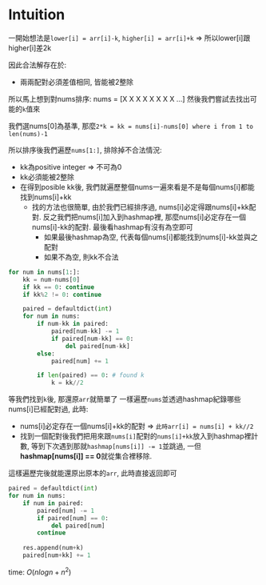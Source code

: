 # Intuition

一開始想法是`lower[i] = arr[i]-k`, `higher[i] = arr[i]+k`
=> 所以lower[i]跟higher[i]差2k

因此合法解存在於:
- 兩兩配對必須差值相同, 皆能被2整除

所以馬上想到對nums排序: nums = [X X X X X X X X ...]
然後我們嘗試去找出可能的`k`值來

我們選nums[0]為基準, 那麼`2*k = kk = nums[i]-nums[0] where i from 1 to len(nums)-1`

所以排序後我們遍歷`nums[1:]`, 排除掉不合法情況:
- kk為positive integer => 不可為0
- kk必須能被2整除
- 在得到posible kk後, 我們就遍歷整個nums一遍來看是不是每個nums[i]都能找到nums[i]+kk
    - 找的方法也很簡單, 由於我們已經排序過, nums[i]必定得跟nums[i]+kk配對. 反之我們把nums[i]加入到hashmap裡, 那麼nums[i]必定存在一個nums[i]-kk的配對. 最後看hashmap有沒有為空即可
      - 如果最後hashmap為空, 代表每個nums[i]都能找到nums[i]-kk並與之配對
      - 如果不為空, 則kk不合法

```py
for num in nums[1:]:
    kk = num-nums[0]
    if kk == 0: continue
    if kk%2 != 0: continue

    paired = defaultdict(int)
    for num in nums:
        if num-kk in paired:
            paired[num-kk] -= 1
            if paired[num-kk] == 0:
                del paired[num-kk]
        else:
            paired[num] += 1

        if len(paired) == 0: # found k
            k = kk//2
```

等我們找到`k`後, 那還原`arr`就簡單了
一樣遍歷`nums`並透過hashmap紀錄哪些nums[i]已經配對過, 此時:
- nums[i]必定存在一個nums[i]+kk的配對 => `此時arr[i] = nums[i] + kk//2`
- 找到一個配對後我們把用來跟`nums[i]`配對的`nums[i]+kk`放入到hashmap裡計數, 等到下次遇到那就`hashmap[nums[i]] -= 1`並跳過, 一但**hashmap[nums[i]] == 0**就從集合裡移除.

這樣遍歷完後就能還原出原本的`arr`, 此時直接返回即可

```py
paired = defaultdict(int)
for num in nums:
    if num in paired:
        paired[num] -= 1
        if paired[num] == 0:
            del paired[num]
        continue
        
    res.append(num+k)
    paired[num+kk] += 1
```

time: $O(nlogn + n^2)$